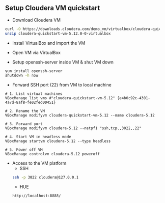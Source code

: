 ## Setup Cloudera VM quickstart

   * Download Cloudera VM
   ```bash
   curl -O https://downloads.cloudera.com/demo_vm/virtualbox/cloudera-quickstart-vm-5.12.0-0-virtualbox.zip
   unzip cloudera-quickstart-vm-5.12.0-0-virtualbox
   ```

   * Install VirtualBox and import the VM

   * Open VM via VirtualBox

   * Setup openssh-server inside VM & shut VM down
   ```bash
   yum install openssh-server
   shutdown -h now
   ```

   * Forward SSH port (22) from VM to local machine
   ```
   # 1. List virtual machines
   VBoxManage list vms #"cloudera-quickstart-vm-5.12" {e4b0c92c-4301-4a7d-8af8-fe02fed00451}

   # 2. Rename the VM
   VBoxManage modifyvm cloudera-quickstart-vm-5.12 --name cloudera-5.12

   # 3. Forward port
   VBoxManage modifyvm cloudera-5.12 --natpf1 "ssh,tcp,,3022,,22"

   # 4. Start VM in headless mode
   VBoxManage startvm cloudera-5.12 --type headless

   # 5. Power off VM
   VBoxManage controlvm cloudera-5.12 poweroff
   ```

   * Access to the VM platform
     * SSH
     ```bash
     ssh -p 3022 cloudera@127.0.0.1
     ```
     * HUE
     ```
     http://localhost:8888/
     ```
